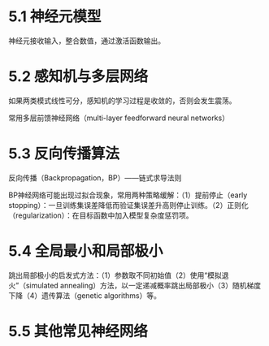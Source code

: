 # 5.1 神经元模型

神经元接收输入，整合数值，通过激活函数输出。

# 5.2 感知机与多层网络

如果两类模式线性可分，感知机的学习过程是收敛的，否则会发生震荡。

常用多层前馈神经网络（multi-layer feedforward neural networks）

# 5.3 反向传播算法

反向传播（Backpropagation，BP）——链式求导法则

BP神经网络可能出现过拟合现象，常用两种策略缓解：（1）提前停止（early stopping）：一旦训练集误差降低而验证集误差升高则停止训练。（2）正则化（regularization）：在目标函数中加入模型复杂度惩罚项。

# 5.4 全局最小和局部极小

跳出局部极小的启发式方法：（1）参数取不同初始值（2）使用“模拟退火”（simulated annealing）方法，以一定递减概率跳出局部极小（3）随机梯度下降（4）遗传算法（genetic algorithms）等。

# 5.5 其他常见神经网络

